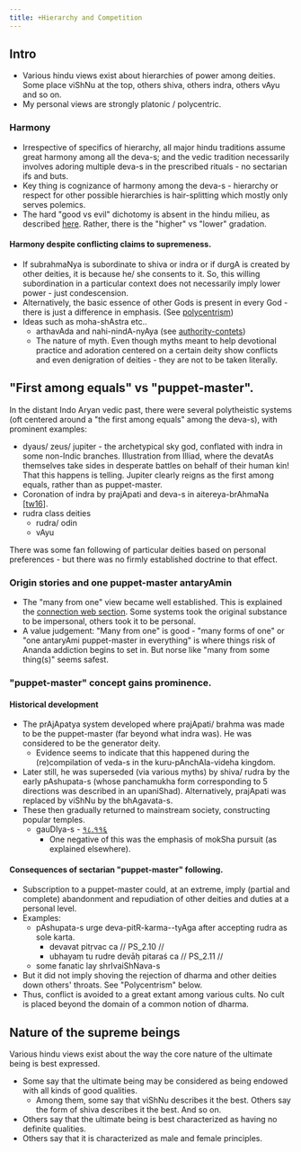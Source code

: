 ```yaml
---
title: +Hierarchy and Competition
---
```


## Intro
- Various hindu views exist about hierarchies of power among deities. Some place viShNu at the top, others shiva, others indra, others vAyu and so on.
- My personal views are strongly platonic / polycentric.

### Harmony
- Irrespective of specifics of hierarchy, all major hindu traditions assume great harmony among all the deva-s; and the vedic tradition necessarily involves adoring multiple deva-s in the prescribed rituals - no sectarian ifs and buts.
- Key thing is cognizance of harmony among the deva-s - hierarchy or respect for other possible hierarchies is hair-splitting which mostly only serves polemics.
- The hard "good vs evil" dichotomy is absent in the hindu milieu, as described [here](../../non-evil/). Rather, there is the "higher" vs "lower" gradation.

#### Harmony despite conflicting claims to supremeness.
- If subrahmaNya is subordinate to shiva or indra or if durgA is created by other deities, it is because he/ she consents to it. So, this willing subordination in a particular context does not necessarily imply lower power - just condescension.
- Alternatively, the basic essence of other Gods is present in every God - there is just a difference in emphasis. (See [polycentrism](polycentrism/))
- Ideas such as moha-shAstra etc..
    - arthavAda and nahi-nindA-nyAya (see [authority-contets](authority-contets/))
    - The nature of myth. Even though myths meant to help devotional practice and adoration centered on a certain deity show conflicts and even denigration of deities - they are not to be taken literally.

## "First among equals" vs "puppet-master".
In the distant Indo Aryan vedic past, there were several polytheistic systems (oft centered around a "the first among equals" among the deva-s), with prominent examples:
- dyaus/ zeus/ jupiter - the archetypical sky god, conflated with indra in some non-Indic branches. Illustration from Illiad, where the devatAs themselves take sides in desperate battles on behalf of their human kin! That this happens is telling. Jupiter clearly reigns as the first among equals, rather than as puppet-master. 
- Coronation of indra by prajApati and deva-s in aitereya-brAhmaNa \[[tw16](https://twitter.com/Dauhshanti/status/762961718058160128)\].
- rudra class deities
    - rudra/ odin
    - vAyu

There was some fan following of particular deities based on personal preferences - but there was no firmly established doctrine to that effect.

### Origin stories and one puppet-master antaryAmin
- The "many from one" view became well established. This is explained the [connection web section](../../../Rtam/). Some systems took the original substance to be impersonal, others took it to be personal.
- A value judgement: "Many from one" is good - "many forms of one" or "one antaryAmi puppet-master in everything" is where things risk of Ananda addiction begins to set in. But norse like "many from some thing(s)" seems safest.

### "puppet-master" concept gains prominence.
#### Historical development
- The prAjApatya system developed where prajApati/ brahma was made to be the puppet-master (far beyond what indra was). He was considered to be the generator deity.
    - Evidence seems to indicate that this happened during the (re)compilation of veda-s in the kuru-pAnchAla-videha kingdom.
- Later still, he was superseded (via various myths) by shiva/ rudra by the early pAshupata-s (whose panchamukha form corresponding to 5 directions was described in an upaniShad). Alternatively, prajApati was replaced by viShNu by the bhAgavata-s.
- These then gradually returned to mainstream society, constructing popular temples.
    - gauDIya-s - [१८.११६](http://vanisource.org/wiki/CC_Madhya_18.116)
        - One negative of this was the emphasis of mokSha pursuit (as explained elsewhere).

#### Consequences of sectarian "puppet-master" following.
- Subscription to a puppet-master could, at an extreme, imply (partial and complete) abandonment and repudiation of other deities and duties at a personal level.
- Examples:
    - pAshupata-s urge deva-pitR-karma--tyAga after accepting rudra as sole karta.
        - devavat pitṛvac ca // PS_2.10 //
        - ubhayaṃ tu rudre devāḥ pitaraś ca // PS_2.11 //
    - some fanatic lay shrIvaiShNava-s
- But it did not imply shoving the rejection of dharma and other deities down others' throats. See "Polycentrism" below.
- Thus, conflict is avoided to a great extant among various cults. No cult is placed beyond the domain of a common notion of dharma.

## Nature of the supreme beings
Various hindu views exist about the way the core nature of the ultimate being is best expressed.
- Some say that the ultimate being may be considered as being endowed with all kinds of good qualities.
    - Among them, some say that viShNu describes it the best. Others say the form of shiva describes it the best. And so on.
- Others say that the ultimate being is best characterized as having no definite qualities.
- Others say that it is characterized as male and female principles.
